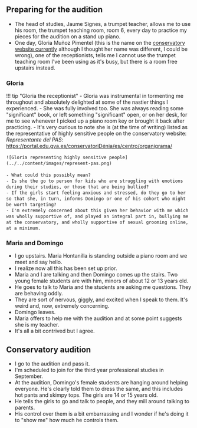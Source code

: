 ## Preparing for the audition

- The head of studies, Jaume Signes, a trumpet teacher, allows me to use his room, the trumpet teaching room, room 6, every day to practice my pieces for the audition on a stand up piano.
- One day, Gloria Muñoz Pimentel (this is the name on the [conservatory website currently](https://portal.edu.gva.es/conservatoriDénia/es/centro/organigrama/) although I thought her name was different, I could be wrong), one of the receptionists, tells me I cannot use the trumpet teaching room I've been using as it's busy, but there is a room free upstairs instead.

### Gloria

!!! tip "Gloria the receptionist"
    - Gloria was instrumental in tormenting me throughout and absolutely delighted at some of the nastier things I experienced.
    - She was fully involved too. She was always reading some "significant" book, or left something "significant" open, or on her desk, for me to see whenever I picked up a piano room key or brought it back after practicing.
    - It's very curious to note she is (at the time of writing) listed as the representative of highly sensitive people on the conservatory website: *Representante del PAS*: https://portal.edu.gva.es/conservatoriDénia/es/centro/organigrama/

    ![Gloria representing highly sensitive people](../../content/images/represent-pas.png)

    - What could this possibly mean? 
    - Is she the go to person for kids who are struggling with emotions during their studies, or those that are being bullied?
    - If the girls start feeling anxious and stressed, do they go to her so that she, in turn, informs Domingo or one of his cohort who might be worth targeting?
    - I'm extremely concerned about this given her behavior with me which was wholly supportive of, and played an integral part in, bullying me at the conservatory, and wholly supportive of sexual grooming online, at a minimum.

### Maria and Domingo

- I go upstairs. Maria Hontanilla is standing outside a piano room and we meet and say hello.
- I realize now all this has been set up prior.
- Maria and I are talking and then Domingo comes up the stairs. Two young female students are with him, minors of about 12 or 13 years old.
- He goes to talk to Maria and the students are asking me questions. They are behaving oddly.
- They are sort of nervous, giggly, and excited when I speak to them. It's weird and, now, extremely concerning.
- Domingo leaves.
- Maria offers to help me with the audition and at some point suggests she is my teacher.
- It's all a bit contrived but I agree.

## Conservatory audition

- I go to the audition and pass it.
- I'm scheduled to join for the third year professional studies in September.
- At the audition, Domingo's female students are hanging around helping everyone. He's clearly told them to dress the same, and this includes hot pants and skimpy tops. The girls are 14 or 15 years old.
- He tells the girls to go and talk to people, and they mill around talking to parents.
- His control over them is a bit embarrassing and I wonder if he's doing it to "show me" how much he controls them.
